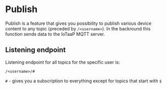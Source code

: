 # Publish

Publish is a feature that gives you possibility to publish various device content to any topic (preceded by `/<username>`). In the
backround this function sends data to the IoTaaP MQTT server.

## Listening endpoint

Listening endpoint for all topics for the specific user is:

`/<username>/#`

`#` - gives you a subscription to everything except for topics that start with `$`